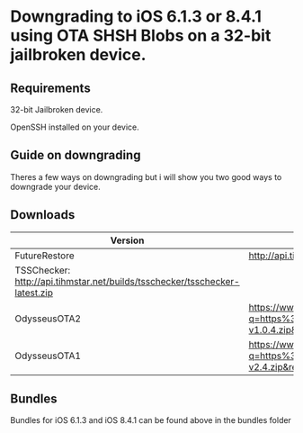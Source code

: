 # Downgrading to iOS 6.1.3 or 8.4.1 using OTA SHSH Blobs on a 32-bit jailbroken device.

## Requirements

32-bit Jailbroken device.

OpenSSH installed on your device.

## Guide on downgrading

Theres a few ways on downgrading but i will show you two good ways to downgrade your device.



## Downloads
| Version | Download | SHA1 |
|---------|----------|------|
| FutureRestore | http://api.tihmstar.net/builds/futurerestore/futurerestore-latest.zip |
| TSSChecker: http://api.tihmstar.net/builds/tsschecker/tsschecker-latest.zip
| OdysseusOTA2 | https://www.youtube.com/redirect?q=https%3A%2F%2Fwww.dropbox.com%2Fs%2Fc6rz5u2vw9oyf9f%2FodysseusOTA2-v1.0.4.zip&redir_token=eidKFVlgYiqSnIIdAo2i3JagGAV8MTUwNTE3NTE4NkAxNTA1MDg4Nzg2 | a54c887ab13bfbdeaf3402bd6bd9b6ef4252300f |
| OdysseusOTA1 | https://www.youtube.com/redirect?q=https%3A%2F%2Fwww.dropbox.com%2Fs%2Foakjm4dgmuutsuf%2FodysseusOTA-v2.4.zip&redir_token=99jKS15IazlFv4vKO5HAhMkJmaN8MTUwNTE3NTIwM0AxNTA1MDg4ODAz | 3b0e5f2c7105c39185c3a2280eabc85f49f834c3 |

## Bundles

Bundles for iOS 6.1.3 and iOS 8.4.1 can be found above in the bundles folder
